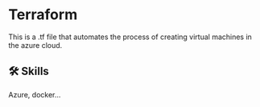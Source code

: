 # Terraform

This is a .tf file that automates the process of creating virtual machines in the azure cloud.


## 🛠 Skills
Azure, docker...

